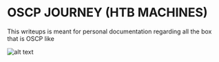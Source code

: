 # OSCP JOURNEY (HTB MACHINES)
This writeups is meant for personal documentation regarding all the box that is OSCP like

![alt text](https://github.com/s3ns3x/write-ups/blob/master/oscp.jpg "OSCP-Journey")
